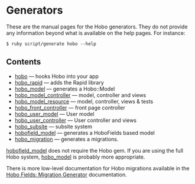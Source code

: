 # Generators

These are the manual pages for the Hobo generators.  They do not
provide any information beyond what is available on the help pages.
For instance:

    $ ruby script/generate hobo --help

## Contents

 * [hobo](/manual/generators/hobo) &mdash; hooks Hobo into your app
 * [hobo\_rapid](/manual/generators/hobo_rapid) &mdash; adds the Rapid library
 * [hobo\_model](/manual/generators/hobo_model) &mdash; generates a Hobo::Model
 * [hobo\_model\_controller](/manual/generators/hobo_controller) &mdash;  model, controller and views
 * [hobo\_model\_resource](/manual/generators/hobo_model_resource) &mdash; model, controller, views & tests
 * [hobo\_front\_controller](/manual/generators/hobo_front_controller) &mdash; front page controller
 * [hobo\_user\_model](/manual/generators/hobo_user_model) &mdash; User model
 * [hobo\_user\_controller](/manual/generators/hobo_user_controller) &mdash; User controller and views
 * [hobo\_subsite](/manual/generators/hobo_subsite) &mdash; subsite system
 * [hobofield\_model](/manual/generators/hobofield_model) &mdash; generates a HoboFields based model
 * [hobo\_migration](/manual/generators/hobo_migration) &mdash; generates a migrations.

[hobofield\_model](/manual/generators/hobofield_model) does not require the Hobo gem.  If you are using the full Hobo system, [hobo\_model](/manual/generators/hobo_model) is probably more appropriate.

There is more low-level documentation for Hobo migrations available in the [Hobo Fields: Migration Generator](http://localhost:3000/manual/hobofields/migration_generator) documentation.
